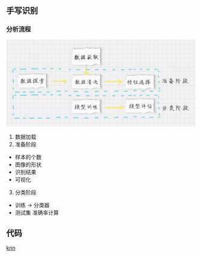 ## 手写识别

### 分析流程

![](WechatIMG82.jpeg)

1. 数据加载
2. 准备阶段
  - 样本的个数
  - 图像的形状
  - 识别结果
  - 可视化
3. 分类阶段
  - 训练 -> 分类器
  - 测试集 准确率计算


## 代码

 [knn](./knn.py)
